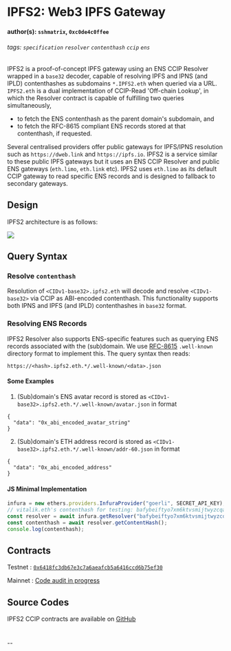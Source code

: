 # IPFS2: Web3 IPFS Gateway
#### author(s): `sshmatrix`, `0xc0de4c0ffee`
###### tags: `specification` `resolver` `contenthash` `ccip` `ens`

IPFS2 is a proof-of-concept IPFS gateway using an ENS CCIP Resolver wrapped in a `base32` decoder, capable of resolving IPFS and IPNS (and IPLD) contenthashes as subdomains `*.IPFS2.eth` when queried via a URL. `IPFS2.eth` is a dual implementation of CCIP-Read 'Off-chain Lookup', in which the Resolver contract is capable of fulfilling two queries simultaneously,

- to fetch the ENS contenthash as the parent domain's subdomain, and
- to fetch the RFC-8615 compliant ENS records stored at that contenthash, if requested.

Several centralised providers offer public gateways for IPFS/IPNS resolution such as `https://dweb.link` and `https://ipfs.io`. IPFS2 is a service similar to these public IPFS gateways but it uses an ENS CCIP Resolver and public ENS gateways (`eth.limo`, `eth.link` etc). IPFS2 uses `eth.limo` as its default CCIP gateway to read specific ENS records and is designed to fallback to secondary gateways.

## Design

IPFS2 architecture is as follows:

![](https://raw.githubusercontent.com/namesys-eth/ipfs2-resources/main/graphics/ipfs2.png)

## Query Syntax

### Resolve `contenthash`

Resolution of `<CIDv1-base32>.ipfs2.eth` will decode and resolve `<CIDv1-base32>` via CCIP as ABI-encoded contenthash. This functionality supports both IPNS and IPFS (and IPLD) contenthashes in `base32` format.

### Resolving ENS Records

IPFS2 Resolver also supports ENS-specific features such as querying ENS records associated with the (sub)domain. We use [RFC-8615](https://www.rfc-editor.org/rfc/rfc8615) `.well-known` directory format to implement this. The query syntax then reads:

```
https://<hash>.ipfs2.eth.*/.well-known/<data>.json
```

#### Some Examples

1. (Sub)domain's ENS avatar record is stored as `<CIDv1-base32>.ipfs2.eth.*/.well-known/avatar.json` in format

```
{
  "data": "0x_abi_encoded_avatar_string"
}
```

2. (Sub)domain's ETH address record is stored as `<CIDv1-base32>.ipfs2.eth.*/.well-known/addr-60.json` in format

```
{
  "data": "0x_abi_encoded_address"
}
```

#### JS Minimal Implementation

```js
infura = new ethers.providers.InfuraProvider("goerli", SECRET_API_KEY);
// vitalik.eth's contenthash for testing: bafybeiftyo7xm6ktvsmijtwyzcqavotjybnmsiqfxx3fawxvpr666r6z64
const resolver = await infura.getResolver("bafybeiftyo7xm6ktvsmijtwyzcqavotjybnmsiqfxx3fawxvpr666r6z64.ipfs2.eth");
const contenthash = await resolver.getContentHash();
console.log(contenthash);
```

## Contracts

Testnet : [`0x6418fc3db67e3c7a6aeafcb5a6416ccd6b75ef30`](https://goerli.etherscan.io/address/0x6418fc3db67e3c7a6aeafcb5a6416ccd6b75ef30#code)

Mainnet : [Code audit in progress](https://github.com/namesys-eth/ipfs2-eth-resolver/blob/main/src/IPFS2.sol)

## Source Codes

IPFS2 CCIP contracts are available on [GitHub](https://github.com/namesys-eth/ipfs2-eth-resolver)

#

--
